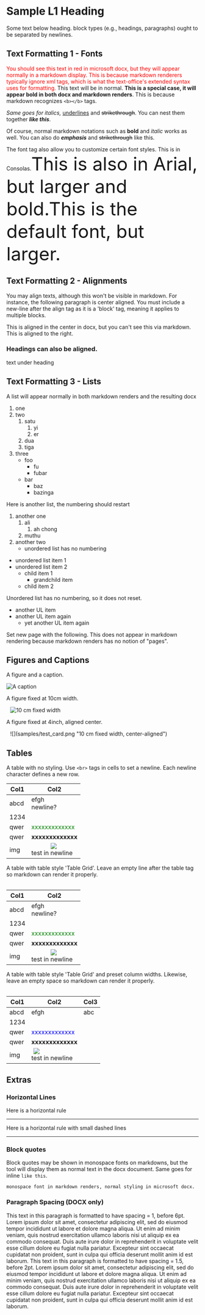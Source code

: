 # Sample L1 Heading

Some text below heading. block types (e.g., headings, paragraphs) ought to be separated by newlines.

## Text Formatting 1 - Fonts

<font color=red>You should see this text in red in microsoft docx, but they will appear normally in a markdown display. This is because markdown renderers typically ignore xml tags, which is what the text-office's extended syntax uses for formatting.</font> This text will be in normal. <b>This is a special case, it will appear bold in both docx and markdown renders</b>. This is because markdown recognizes `<b></b>` tags.

<i>Same goes for italics, </i><u>underlines</u> and <strike>strikethrough</strike>. You can nest them together <b><i>like this</i></b>.

Of course, normal markdown notations such as **bold** and *italic* works as well. You can also do ***emphasis*** and ~~strikethrough~~ like this.

<font name=Consolas>The font tag also allow you to customize certain font styles. This is in Consolas.</font><font name=Arial size=20pt bold=yes>This is also in Arial, but larger and bold.</font><font size=20pt>This is the default font, but larger.</font>

## Text Formatting 2 - Alignments

You may align texts, although this won't be visible in markdown. For instance, the following paragraph is center aligned. You must include a new-line after the align tag as it is a 'block' tag, meaning it applies to multiple blocks.

<align center>
This is aligned in the center in docx, but you can't see this via markdown.
</align>

<align right>
This is aligned to the right.

### Headings can also be aligned.

text under heading
</align>

## Text Formatting 3 - Lists

A list will appear normally in both markdown renders and the resulting docx

1. one
2. two
    1. satu
        1. yi
        2. er
    2. dua
    3. tiga
3. three
    - foo
        - fu
        - fubar
    - bar
        - baz
        - bazinga

Here is another list, the numbering should restart

1. another one
    1. ali
        1. ah chong
    2. muthu
2. another two
    - unordered list has no numbering

- unordered list item 1
- unordered list item 2
  - child item 1
    - grandchild item
  - child item 2

Unordered list has no numbering, so it does not reset.

- another UL item
- another UL item again
  - yet another UL item again

Set new page with the following. This does not appear in markdown rendering because markdown renders has no notion of "pages".
<pgbr>

## Figures and Captions

A figure and a caption.

![](samples/test_card.png "A caption")

A figure fixed at 10cm width.

<img width=10cm>![](samples/test_card.png "10 cm fixed width")</img>

A figure fixed at 4inch, aligned center.

<align center>
<img width=10cm>![](samples/test_card.png "10 cm fixed width, center-aligned")</img>
</align>
<pgbr>

## Tables

A table with no styling. Use `<br>` tags in cells to set a newline. Each newline character defines a new row.

| Col1 | Col2 |
| ---- | ---- |
| abcd | efgh<br>newline? |
| 1234 |  |
| qwer | <font color=green>xxxxxxxxxxxxx</font> |
| qwer | <font name=Arial><b>xxxxxxxxxxxxx</b></font> |
| img | <img width=50mm>![](samples/test_card.png)</img><br>test in newline |

<pgbr>

A table with table style 'Table Grid'. Leave an empty line after the table tag so markdown can render it properly.

<table style='Table Grid'>

| Col1 | Col2 |
| ---- | ---- |
| abcd | efgh<br>newline? |
| 1234 |  |
| qwer | <font color=green>xxxxxxxxxxxxx</font> |
| qwer | <font name=Arial><b>xxxxxxxxxxxxx</b></font> |
| img | <img width=50mm>![](samples/test_card.png)</img><br>test in newline |
</table>

<pgbr>

A table with table style 'Table Grid' and preset column widths. Likewise, leave an empty space so markdown can render it properly.

<table style='Table Grid' column_widths='5cm, 8cm, 1cm'>

| Col1 | Col2 | Col3 |
| ---- | ---- | --- |
| abcd | efgh | abc
| 1234 |  | |
| qwer | <font color=blue>xxxxxxxxxxxxx</font> | |
| qwer | <font name=Arial><b>xxxxxxxxxxxxx</b></font> | |
| img | <img width=5cm>![](samples/test_card.png)</img><br>test in newline | |
</table>

<pgbr>

## Extras

### Horizontal Lines

Here is a horizontal rule
<hr>

Here is a horizontal rule with small dashed lines
<hr dashsmall>

### Block quotes

Block quotes may be shown in monospace fonts on markdowns, but the tool will display them as normal text in the docx document. Same goes for inline `like this`.

```
monospace font in markdown renders, normal styling in microsoft docx.
```

### Paragraph Spacing (DOCX only)

<para spacing=1 before=6pt>
This text in this paragraph is formatted to have spacing = 1, before 6pt. Lorem ipsum dolor sit amet, consectetur adipiscing elit, sed do eiusmod tempor incididunt ut labore et dolore magna aliqua. Ut enim ad minim veniam, quis nostrud exercitation ullamco laboris nisi ut aliquip ex ea commodo consequat. Duis aute irure dolor in reprehenderit in voluptate velit esse cillum dolore eu fugiat nulla pariatur. Excepteur sint occaecat cupidatat non proident, sunt in culpa qui officia deserunt mollit anim id est laborum.
</para>

<para spacing=1.5 before=2pt left_indent=0.5in first_line_indent=1in right_indent=0.1in>
This text in this paragraph is formatted to have spacing = 1.5, before 2pt. Lorem ipsum dolor sit amet, consectetur adipiscing elit, sed do eiusmod tempor incididunt ut labore et dolore magna aliqua. Ut enim ad minim veniam, quis nostrud exercitation ullamco laboris nisi ut aliquip ex ea commodo consequat. Duis aute irure dolor in reprehenderit in voluptate velit esse cillum dolore eu fugiat nulla pariatur. Excepteur sint occaecat cupidatat non proident, sunt in culpa qui officia deserunt mollit anim id est laborum.
</para>
